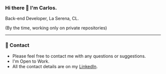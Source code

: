 ### Hi there 👋 I'm Carlos.

Back-end Developer, La Serena, CL.

(By the time, working only on private repositories)

---

### 📧 Contact

- Please feel free to contact me with any questions or suggestions. 
- I'm Open to Work. 
- All the contact details are on my [LinkedIn](https://www.linkedin.com/in/carlossalinas/).
